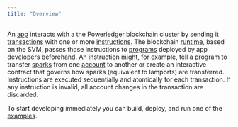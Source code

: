 ```yaml
---
title: "Overview"
---
```


An [app](terminology.md#app) interacts with a the Powerledger blockchain cluster by sending it
[transactions](transactions.md) with one or more
[instructions](transactions.md#instructions). The blockchain [runtime](runtime.md), based on the SVM,
passes those instructions to [programs](terminology.md#program) deployed by app
developers beforehand. An instruction might, for example, tell a program to
transfer [sparks](terminology.md#sparks) from one [account](accounts.md) to
another or create an interactive contract that governs how sparks (equivalent to lamports) are
transferred. Instructions are executed sequentially and atomically for each
transaction. If any instruction is invalid, all account changes in the
transaction are discarded.

To start developing immediately you can build, deploy, and run one of the
[examples](developing/on-chain-programs/examples.md).
